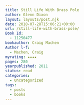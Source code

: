 ```yaml
---
title: Still Life With Brass Pole
author: Glenn Dixon
layout: layouts/post.njk
date: 2018-07-28T15:06:21+00:00
url: /still-life-with-brass-pole/
Book Id:
  - 11250477
bookauthor: Craig Machen
Author l-f:
  - Machen, Craig
myrating: ★★★★
pages: 280
yearpublished: 2011
status: read
categories:
  - Uncategorized
tags:
  - posts
  - books
---
```

